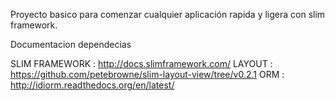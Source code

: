 Proyecto basico para comenzar cualquier aplicación rapida y ligera con slim framework.

Documentacion dependecias

SLIM FRAMEWORK : http://docs.slimframework.com/
LAYOUT : https://github.com/petebrowne/slim-layout-view/tree/v0.2.1
ORM : http://idiorm.readthedocs.org/en/latest/